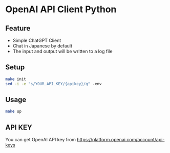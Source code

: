 # OpenAI API Client Python

## Feature

- Simple ChatGPT Client
- Chat in Japanese by default
- The input and output will be written to a log file

## Setup

```bash
make init
sed -i -e "s/YOUR_API_KEY/{apikey}/g" .env
```

## Usage

```bash
make up
```

## API KEY

You can get OpenAI API key from https://platform.openai.com/account/api-keys
